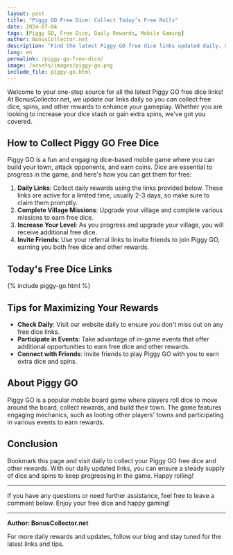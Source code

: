 ```yaml
---
layout: post
title: "Piggy GO Free Dice: Collect Today’s Free Rolls"
date: 2024-07-04
tags: [Piggy GO, Free Dice, Daily Rewards, Mobile Gaming]
author: BonusCollector.net
description: "Find the latest Piggy GO free dice links updated daily. Get free spins, dice, and other rewards to boost your game progress."
lang: en
permalink: /piggy-go-free-dice/
image: /assets/images/piggy-go.png
include_file: piggy-go.html
---
```


Welcome to your one-stop source for all the latest Piggy GO free dice links! At BonusCollector.net, we update our links daily so you can collect free dice, spins, and other rewards to enhance your gameplay. Whether you are looking to increase your dice stash or gain extra spins, we've got you covered.

## How to Collect Piggy GO Free Dice

Piggy GO is a fun and engaging dice-based mobile game where you can build your town, attack opponents, and earn coins. Dice are essential to progress in the game, and here's how you can get them for free:

1. **Daily Links**: Collect daily rewards using the links provided below. These links are active for a limited time, usually 2-3 days, so make sure to claim them promptly.
2. **Complete Village Missions**: Upgrade your village and complete various missions to earn free dice.
3. **Increase Your Level**: As you progress and upgrade your village, you will receive additional free dice.
4. **Invite Friends**: Use your referral links to invite friends to join Piggy GO, earning you both free dice and other rewards.

## Today's Free Dice Links

{% include piggy-go.html %}

## Tips for Maximizing Your Rewards

- **Check Daily**: Visit our website daily to ensure you don't miss out on any free dice links.
- **Participate in Events**: Take advantage of in-game events that offer additional opportunities to earn free dice and other rewards.
- **Connect with Friends**: Invite friends to play Piggy GO with you to earn extra dice and spins.

## About Piggy GO

Piggy GO is a popular mobile board game where players roll dice to move around the board, collect rewards, and build their town. The game features engaging mechanics, such as looting other players' towns and participating in various events to earn rewards.

## Conclusion

Bookmark this page and visit daily to collect your Piggy GO free dice and other rewards. With our daily updated links, you can ensure a steady supply of dice and spins to keep progressing in the game. Happy rolling!

---

If you have any questions or need further assistance, feel free to leave a comment below. Enjoy your free dice and happy gaming!

---

**Author: BonusCollector.net**

For more daily rewards and updates, follow our blog and stay tuned for the latest links and tips.